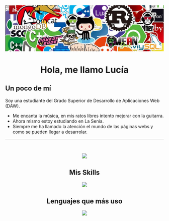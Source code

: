 
<img src="./cabecera.png"/>

<h1 align="center">Hola, me llamo Lucía</h1>

<h2>Un poco de mí</h2>
<p>Soy una estudiante del Grado Superior de Desarrollo de Aplicaciones Web (DAW).</p>

* Me encanta la música, en mis ratos libres intento mejorar con la guitarra.
* Ahora mismo estoy estudiando en La Senia.
* Siempre me ha llamado la atención el mundo de las páginas webs y como se pueden llegar a desarrolar.
<hr>
<br>
<p align="center">
  <img src="https://github-readme-stats.vercel.app/api?username=luciferma14&theme=tokyonight"/>
</p>

<h2 align="center">Mis Skills</h2>
<p align="center">
  <img src="https://skillicons.dev/icons?i=js,html,css,git,java,aws,github,gitlab,linux,mysql,php,vscode&perline=6"/>
</p>

<h2 align="center">Lenguajes que más uso</h2>
<p align="center">
  <img src="https://github-readme-stats.vercel.app/api/top-langs/?username=luciferma14&theme=tokyonight"/>
</p>